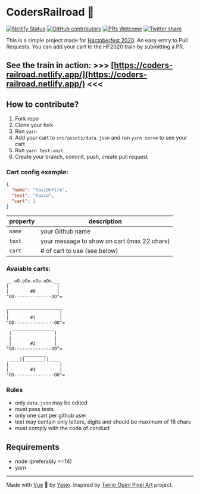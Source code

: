 # CodersRailroad 🚂 
[![Netlify Status](https://api.netlify.com/api/v1/badges/ce52d7e4-bfb2-497c-a46c-096a68712f34/deploy-status)](https://app.netlify.com/sites/coders-railroad/deploys) [![GitHub contributors](https://img.shields.io/github/contributors/YasiOnFire/coders-railroad.svg)](https://GitHub.com/YasiOnFire/coders-railroad/graphs/contributors/) [![PRs Welcome](https://img.shields.io/badge/PRs-welcome-brightgreen.svg?style=flat-square)](http://makeapullrequest.com) [![Twitter share](https://img.shields.io/twitter/url/http/shields.io.svg?style=social)](https://twitter.com/intent/tweet?url=https%3A%2F%2Fcoders-railroad.netlify.app%2F&via=YasiOnFire&text=Add%20your%20cart%20to%20the%20Hacktoberfest%20Train%21&hashtags=hacktoberfest)

This is a simple project made for [Hactoberfest 2020](https://hacktoberfest.digitalocean.com/). An easy entry to Pull Requests. You can add your cart to the HF2020 train by submitting a PR.

## See the train in action: >>> [https://coders-railroad.netlify.app/](https://coders-railroad.netlify.app/) <<<

## How to contribute?

1. Fork repo
2. Clone your fork
3. Run `yarn`
4. Add your cart to `src/assets/data.json` and run `yarn serve` to see your cart
5. Run `yarn test:unit`
6. Create your branch, commit, push, create pull request

### Cart config example:

```json
{
  "name": "YasiOnFire",
  "text": "Yasio",
  "cart": 1
}
```

| property | description                            |
|------|---------------------------------------------|
| `name` | your Github name                            |
| `text` | your message to show on cart (max 22 chars) |
| `cart` | # of cart to use (see below)                |

### Avaiable carts:
```
__.oO.oOo.oOo.oOo.__ 
|                  | 
|        #0        | 
"OO--------------OO"=
                      
_____________________ 
|                   | 
|        #1         | 
"OO---------------OO"=
  ________________
 |                |  
 |                |  
_|       #2       |_ 
"OO--------------OO"=
      _________
 ____||_______||____
|                   |
|_       #3        _|
"OO---------------OO"=
```

### Rules

* only `data.json` may be edited
* must pass tests
* only one cart per github user 
* text may contain only letters, digits and should be maximum of 18 chars
* must comply with the code of conduct

## Requirements
* node (preferably >=14)
* yarn

---

Made with [Vue](https://github.com/vuejs/vue) 💚 by [Yasio](https://yasio.pl).
Inspired by [Twilio Open Pixel Art](https://open-pixel-art.com/) project.

